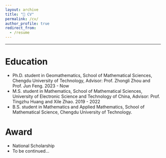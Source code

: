 ```yaml
---
layout: archive
title: "📇 CV"
permalink: /cv/
author_profile: true
redirect_from:
  - /resume
---
```


---

Education
======
* Ph.D. student in Geomathematics, School of Mathematical Sciences, Chengdu University of Technology, Advisor: Prof. Zhongli Zhou and Prof. Jun Feng. 2023 - Now
* M.S. student in Mathematics, School of Mathematical Sciences, University of Electronic Science and Technology of China, Advisor: Prof. Tingzhu Huang and Xile Zhao. 2019 - 2022
* B.S. student in Mathematics and Applied Mathematics, School of Mathematical Science, Chengdu University of Technology.

  
Award
======
* National Scholarship
* To be continued...
